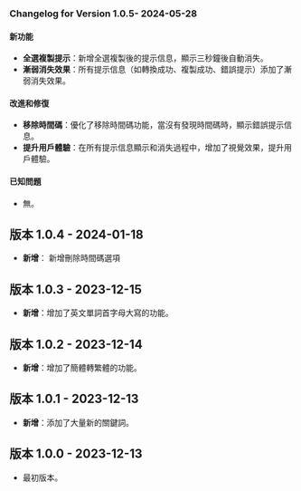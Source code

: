 ### Changelog for Version 1.0.5- 2024-05-28
#### 新功能
- **全選複製提示**：新增全選複製後的提示信息，顯示三秒鐘後自動消失。
- **漸弱消失效果**：所有提示信息（如轉換成功、複製成功、錯誤提示）添加了漸弱消失效果。

#### 改進和修復
- **移除時間碼**：優化了移除時間碼功能，當沒有發現時間碼時，顯示錯誤提示信息。
- **提升用戶體驗**：在所有提示信息顯示和消失過程中，增加了視覺效果，提升用戶體驗。

#### 已知問題
- 無。
## 版本 1.0.4 - 2024-01-18
- **新增**： 新增刪除時間碼選項
  
## 版本 1.0.3 - 2023-12-15
- **新增**：增加了英文單詞首字母大寫的功能。

## 版本 1.0.2 - 2023-12-14
- **新增**：增加了簡體轉繁體的功能。

## 版本 1.0.1 - 2023-12-13
- **新增**：添加了大量新的關鍵詞。

## 版本 1.0.0 - 2023-12-13
- 最初版本。
